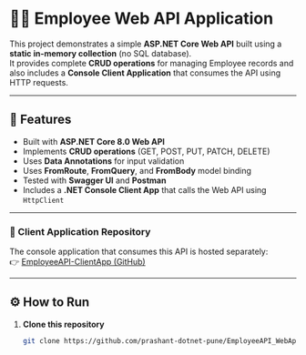 # 🧑‍💼 Employee Web API Application

This project demonstrates a simple **ASP.NET Core Web API** built using a **static in-memory collection** (no SQL database).  
It provides complete **CRUD operations** for managing Employee records and also includes a **Console Client Application** that consumes the API using HTTP requests.

---

## 🚀 Features

- Built with **ASP.NET Core 8.0 Web API**
- Implements **CRUD operations** (GET, POST, PUT, PATCH, DELETE)
- Uses **Data Annotations** for input validation
- Uses **FromRoute**, **FromQuery**, and **FromBody** model binding
- Tested with **Swagger UI** and **Postman**
- Includes a **.NET Console Client App** that calls the Web API using `HttpClient`

---


### 🔗 Client Application Repository
The console application that consumes this API is hosted separately:  
👉 [EmployeeAPI-ClientApp (GitHub)](https://github.com/prashant-dotnet-pune/EmployeeAPI-ClientApp)

---

## ⚙️ How to Run

1. **Clone this repository**
   ```bash
   git clone https://github.com/prashant-dotnet-pune/EmployeeAPI_WebApi.git
